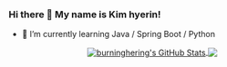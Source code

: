 ### Hi there 👋 My name is Kim hyerin!
- 🌱 I’m currently learning Java / Spring Boot / Python
<!--
**burninghering/burninghering** is a ✨ _special_ ✨ repository because its `README.md` (this file) appears on your GitHub profile.

Here are some ideas to get you started:

- 🔭 I’m currently working on ...
- 🌱 I’m currently learning ...
- 👯 I’m looking to collaborate on ...
- 🤔 I’m looking for help with ...
- 💬 Ask me about ...
- 📫 How to reach me: ...
- 😄 Pronouns: ...
- ⚡ Fun fact: ...
-->
<p align="center">

<a href="https://github.com/burninghering/burninghering">
  <img align="center" src="https://github-readme-stats.vercel.app/api?username=burninghering&show_icons=true&theme=merko&include_all_commits=true&hide=contribs&count_private=true&line_height=32" alt="burninghering's GitHub Stats" />
</a>

<a href="https://github.com/burninghering/burninghering">
  <img align="center" src="https://github-readme-stats.vercel.app/api/top-langs/?username=burninghering&show_icons=true&theme=merko&langs_count=3&layout=default&hide_border=false" />
</a>

</p>
